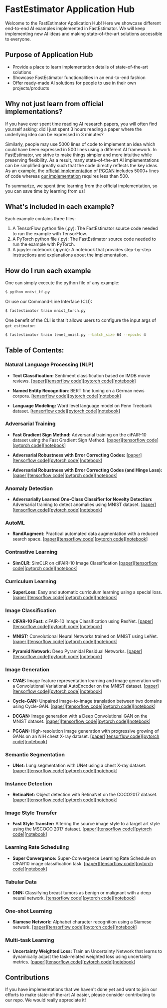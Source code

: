 # FastEstimator Application Hub

Welcome to the FastEstimator Application Hub! Here we showcase different end-to-end AI examples implemented in FastEstimator. We will keep implementing new AI ideas and making state-of-the-art solutions accessible to everyone.

## Purpose of Application Hub

* Provide a place to learn implementation details of state-of-the-art solutions
* Showcase FastEstimator functionalities in an end-to-end fashion
* Offer ready-made AI solutions for people to use in their own projects/products

## Why not just learn from official implementations?

If you have ever spent time reading AI research papers, you will often find yourself asking: did I just spent 3 hours reading a paper where the underlying idea can be expressed in 3 minutes?

Similarly, people may use 5000 lines of code to implement an idea which could have been expressed in 500 lines using a different AI framework. In FastEstimator, we strive to make things simpler and more intuitive while preserving flexibility. As a result, many state-of-the-art AI implementations can be simplified greatly such that the code directly reflects the key ideas. As an example, the [official implementation](https://github.com/tkarras/progressive_growing_of_gans) of [PGGAN](https://arxiv.org/abs/1710.10196) includes 5000+ lines of code whereas [our implementation](https://github.com/fastestimator/fastestimator/blob/master/apphub/image_generation/pggan/pggan_tf.py) requires less than 500.

To summarize, we spent time learning from the official implementation, so you can save time by learning from us!

## What's included in each example?

Each example contains three files:

1. A TensorFlow python file (.py): The FastEstimator source code needed to run the example with TensorFlow.
2. A PyTorch python file (.py): The FastEstimator source code needed to run the example with PyTorch.
3. A jupyter notebook (.ipynb): A notebook that provides step-by-step instructions and explanations about the implementation.

## How do I run each example

One can simply execute the python file of any example:
``` bash
$ python mnist_tf.py
```

Or use our Command-Line Interface (CLI):

``` bash
$ fastestimator train mnist_torch.py
```

One benefit of the CLI is that it allows users to configure the input args of `get_estimator`:

``` bash
$ fastestimator train lenet_mnist.py --batch_size 64 --epochs 4
```

## Table of Contents:
### Natural Language Processing (NLP)
* **Text Classification:** Sentiment classification based on IMDB movie reviews. [[paper](https://www.bioinf.jku.at/publications/older/2604.pdf)][[tensorflow code](https://github.com/fastestimator/fastestimator/blob/master/apphub/NLP/imdb/imdb_tf.py)][[pytorch code](https://github.com/fastestimator/fastestimator/blob/master/apphub/NLP/imdb/imdb_torch.py)][[notebook](https://github.com/fastestimator/fastestimator/blob/master/apphub/NLP/imdb/imdb.ipynb)]

* **Named Entity Recognition**: BERT fine tuning on a German news corpora. [[tensorflow code](https://github.com/fastestimator/fastestimator/blob/master/apphub/NLP/named_entity_recognition/bert_tf.py)][[pytorch code](https://github.com/fastestimator/fastestimator/blob/master/apphub/NLP/named_entity_recognition/bert_torch.py)][[notebook](https://github.com/fastestimator/fastestimator/blob/master/apphub/NLP/named_entity_recognition/bert.ipynb)]

* **Language Modeling:** Word level language model on Penn Treebank dataset. [[tensorflow code](https://github.com/fastestimator/fastestimator/blob/master/apphub/NLP/language_modeling/ptb_tf.py)][[pytorch code](https://github.com/fastestimator/fastestimator/blob/master/apphub/NLP/language_modeling/ptb_torch.py)][[notebook](https://github.com/fastestimator/fastestimator/blob/master/apphub/NLP/language_modeling/ptb.ipynb)]

### Adversarial Training
* **Fast Gradient Sign Method:** Adversarial training on the ciFAIR-10 dataset using the Fast Gradient Sign Method. [[paper](https://arxiv.org/abs/1412.6572)][[tensorflow code](https://github.com/fastestimator/fastestimator/blob/master/apphub/adversarial_training/fgsm/fgsm_tf.py)][[pytorch code](https://github.com/fastestimator/fastestimator/blob/master/apphub/adversarial_training/fgsm/fgsm_torch.py)][[notebook](https://github.com/fastestimator/fastestimator/blob/master/apphub/adversarial_training/fgsm/fgsm.ipynb)]

* **Adversarial Robustness with Error Correcting Codes:** [[paper](https://papers.nips.cc/paper/9070-error-correcting-output-codes-improve-probability-estimation-and-adversarial-robustness-of-deep-neural-networks.pdf)][[tensorflow code](https://github.com/fastestimator/fastestimator/blob/master/apphub/adversarial_training/ecc/ecc_tf.py)][[pytorch code](https://github.com/fastestimator/fastestimator/blob/master/apphub/adversarial_training/ecc/ecc_torch.py)][[notebook](https://github.com/fastestimator/fastestimator/blob/master/apphub/adversarial_training/ecc/ecc.ipynb)]

* **Adversarial Robustness with Error Correcting Codes (and Hinge Loss):** [[paper](https://papers.nips.cc/paper/9070-error-correcting-output-codes-improve-probability-estimation-and-adversarial-robustness-of-deep-neural-networks.pdf)][[tensorflow code](https://github.com/fastestimator/fastestimator/blob/master/apphub/adversarial_training/ecc_hinge/ecc_hinge_tf.py)][[pytorch code](https://github.com/fastestimator/fastestimator/blob/master/apphub/adversarial_training/ecc_hinge/ecc_hinge_torch.py)][[notebook](https://github.com/fastestimator/fastestimator/blob/master/apphub/adversarial_training/ecc_hinge/ecc_hinge.ipynb)]

### Anomaly Detection
* **Adversarially Learned One-Class Classifier for Novelty Detection:** Adversarial training to detect anomalies using MNIST dataset. [[paper](https://arxiv.org/pdf/1802.09088v2.pdf)][[tensorflow code](https://github.com/fastestimator/fastestimator/blob/master/apphub/anomaly_detection/alocc/alocc_tf.py)][[pytorch code](https://github.com/fastestimator/fastestimator/blob/master/apphub/anomaly_detection/alocc/alocc_torch.py)][[notebook](https://github.com/fastestimator/fastestimator/blob/master/apphub/anomaly_detection/alocc/alocc.ipynb)]

### AutoML
* **RandAugment**: Practical automated data augmentation with a reduced search space. [[paper](https://arxiv.org/abs/1909.13719)][[tensorflow code](https://github.com/fastestimator/fastestimator/blob/master/apphub/automl/rand_augment/rand_augment_tf.py)][[pytorch code](https://github.com/fastestimator/fastestimator/blob/master/apphub/automl/rand_augment/rand_augment_torch.py)][[notebook](https://github.com/fastestimator/fastestimator/blob/master/apphub/automl/rand_augment/rand_augment.ipynb)]

### Contrastive Learning
* **SimCLR**:  SimCLR on ciFAIR-10 Image Classification [[paper](https://arxiv.org/pdf/2002.05709.pdf)][[tensorflow code](https://github.com/fastestimator/fastestimator/blob/master/apphub/contrastive_learning/simclr/simclr_tf.py)][[pytorch code](https://github.com/fastestimator/fastestimator/blob/master/apphub/contrastive_learning/simclr/simclr_torch.py)][[notebook](https://github.com/fastestimator/fastestimator/blob/master/apphub/contrastive_learning/simclr/simclr.ipynb)]

### Curriculum Learning
* **SuperLoss**: Easy and automatic curriculum learning using a special loss. [[paper](https://papers.nips.cc/paper/2020/file/2cfa8f9e50e0f510ede9d12338a5f564-Paper.pdf)][[tensorflow code](https://github.com/fastestimator/fastestimator/blob/master/apphub/curriculum_learning/superloss/superloss_tf.py)][[pytorch code](https://github.com/fastestimator/fastestimator/blob/master/apphub/curriculum_learning/superloss/superloss_torch.py)][[notebook](https://github.com/fastestimator/fastestimator/blob/master/apphub/curriculum_learning/superloss/superloss.ipynb)]

### Image Classification
* **CIFAR-10 Fast:** ciFAIR-10 Image Classification using ResNet. [[paper](https://arxiv.org/abs/1608.06993)][[tensorflow code](https://github.com/fastestimator/fastestimator/blob/master/apphub/image_classification/cifar10_fast/cifar10_fast_tf.py)][[pytorch code](https://github.com/fastestimator/fastestimator/blob/master/apphub/image_classification/cifar10_fast/cifar10_fast_torch.py)][[notebook](https://github.com/fastestimator/fastestimator/blob/master/apphub/image_classification/cifar10_fast/cifar10_fast.ipynb)]

* **MNIST:** Convolutional Neural Networks trained on MNIST using LeNet. [[paper](http://yann.lecun.com/exdb/publis/pdf/lecun-01a.pdf)][[tensorflow code](https://github.com/fastestimator/fastestimator/blob/master/apphub/image_classification/mnist/mnist_tf.py)][[pytorch code](https://github.com/fastestimator/fastestimator/blob/master/apphub/image_classification/mnist/mnist_torch.py)][[notebook](https://github.com/fastestimator/fastestimator/blob/master/apphub/image_classification/mnist/mnist.ipynb)]

* **Pyramid Network:** Deep Pyramidal Residual Networks. [[paper](https://arxiv.org/abs/1610.02915)][[tensorflow code](https://github.com/fastestimator/fastestimator/blob/master/apphub/image_classification/pyramidnet/pyramidnet_tf.py)][[pytorch code](https://github.com/fastestimator/fastestimator/blob/master/apphub/image_classification/pyramidnet/pyramidnet_torch.py)][[notebook](https://github.com/fastestimator/fastestimator/blob/master/apphub/image_classification/pyramidnet/pyramidnet.ipynb)]

### Image Generation
* **CVAE:** Image feature representation learning and image generation with a Convolutional Variational AutoEncoder on the MNIST dataset. [[paper](https://arxiv.org/abs/1312.6114)][[tensorflow code](https://github.com/fastestimator/fastestimator/blob/master/apphub/image_generation/cvae/cvae_tf.py)][[pytorch code](https://github.com/fastestimator/fastestimator/blob/master/apphub/image_generation/cvae/cvae_torch.py)][[notebook](https://github.com/fastestimator/fastestimator/blob/master/apphub/image_generation/cvae/cvae.ipynb)]

* **Cycle-GAN:** Unpaired image-to-image translation between two domains using Cycle-GAN. [[paper](https://arxiv.org/abs/1703.10593)][[tensorflow code](https://github.com/fastestimator/fastestimator/blob/master/apphub/image_generation/cyclegan/cyclegan_tf.py)][[pytorch code](https://github.com/fastestimator/fastestimator/blob/master/apphub/image_generation/cyclegan/cyclegan_torch.py)][[notebook](https://github.com/fastestimator/fastestimator/blob/master/apphub/image_generation/cyclegan/cyclegan.ipynb)]

* **DCGAN:** Image generation with a Deep Convolutional GAN on the MNIST dataset. [[paper](https://arxiv.org/abs/1511.06434)][[tensorflow code](https://github.com/fastestimator/fastestimator/blob/master/apphub/image_generation/dcgan/dcgan_tf.py)][[pytorch code](https://github.com/fastestimator/fastestimator/blob/master/apphub/image_generation/dcgan/dcgan_torch.py)][[notebook](https://github.com/fastestimator/fastestimator/blob/master/apphub/image_generation/dcgan/dcgan.ipynb)]

* **PGGAN:** High-resolution image generation with progressive growing of GANs on an NIH chest X-ray dataset. [[paper](https://arxiv.org/abs/1710.10196)][[tensorflow code](https://github.com/fastestimator/fastestimator/blob/master/apphub/image_generation/pggan/pggan_tf.py)][[pytorch code](https://github.com/fastestimator/fastestimator/blob/master/apphub/image_generation/pggan/pggan_torch.py)][[notebook](https://github.com/fastestimator/fastestimator/blob/master/apphub/image_generation/pggan/pggan.ipynb)]

### Semantic Segmentation
* **UNet:** Lung segmentation with UNet using a chest X-ray dataset. [[paper](https://arxiv.org/abs/1505.04597)][[tensorflow code](https://github.com/fastestimator/fastestimator/blob/master/apphub/semantic_segmentation/unet/unet_tf.py)][[pytorch code](https://github.com/fastestimator/fastestimator/blob/master/apphub/semantic_segmentation/unet/unet_torch.py)][[notebook](https://github.com/fastestimator/fastestimator/blob/master/apphub/semantic_segmentation/unet/unet.ipynb)]

### Instance Detection
* **RetinaNet:** Object detection with RetinaNet on the COCO2017 dataset. [[paper](https://arxiv.org/abs/1708.02002)][[tensorflow code](https://github.com/fastestimator/fastestimator/blob/master/apphub/instance_detection/retinanet/retinanet_tf.py)][[pytorch code](https://github.com/fastestimator/fastestimator/blob/master/apphub/instance_detection/retinanet/retinanet_torch.py)][[notebook](https://github.com/fastestimator/fastestimator/blob/master/apphub/instance_detection/retinanet/retinanet.ipynb)]

### Image Style Transfer
* **Fast Style Transfer:** Altering the source image style to a target art style using the MSCOCO 2017 dataset. [[paper](https://cs.stanford.edu/people/jcjohns/papers/eccv16/JohnsonECCV16.pdf)][[tensorflow code](https://github.com/fastestimator/fastestimator/blob/master/apphub/style_transfer/fst_coco/fst_tf.py)][[pytorch code](https://github.com/fastestimator/fastestimator/blob/master/apphub/style_transfer/fst_coco/fst_torch.py)][[notebook](https://github.com/fastestimator/fastestimator/blob/master/apphub/style_transfer/fst_coco/fst.ipynb)]

### Learning Rate Scheduling
* **Super Convergence:** Super-Convergence Learning Rate Schedule on CIFAR10 image classification task. [[paper](https://arxiv.org/pdf/1708.07120.pdf)][[tensorflow code](https://github.com/fastestimator/fastestimator/blob/master/apphub/lr_controller/super_convergence/super_convergence_tf.py)][[pytorch code](https://github.com/fastestimator/fastestimator/blob/master/apphub/lr_controller/super_convergence/super_convergence_torch.py)][[notebook](https://github.com/fastestimator/fastestimator/blob/master/apphub/lr_controller/super_convergence/super_convergence.ipynb)]

### Tabular Data
* **DNN:** Classifying breast tumors as benign or malignant with a deep neural network. [[tensorflow code](https://github.com/fastestimator/fastestimator/blob/master/apphub/tabular/dnn/dnn_tf.py)][[pytorch code](https://github.com/fastestimator/fastestimator/blob/master/apphub/tabular/dnn/dnn_torch.py)][[notebook](https://github.com/fastestimator/fastestimator/blob/master/apphub/tabular/dnn/dnn.ipynb)]

### One-shot Learning
* **Siamese Network:** Alphabet character recognition using a Siamese network. [[paper](https://www.cs.cmu.edu/~rsalakhu/papers/oneshot1.pdf)][[tensorflow code](https://github.com/fastestimator/fastestimator/blob/master/apphub/one_shot_learning/siamese_tf.py)][[pytorch code](https://github.com/fastestimator/fastestimator/blob/master/apphub/one_shot_learning/siamese_torch.py)][[notebook](https://github.com/fastestimator/fastestimator/blob/master/apphub/one_shot_learning/siamese.ipynb)]

### Multi-task Learning
* **Uncertainty Weighted Loss:** Train an Uncertainty Network that learns to dynamically adjust the task-related weighted loss using uncertainty metrics. [[paper](https://arxiv.org/abs/1705.07115)][[tensorflow code](https://github.com/fastestimator/fastestimator/blob/master/apphub/multi_task_learning/uncertainty_weighted_loss/uncertainty_loss_tf.py)][[pytorch code](https://github.com/fastestimator/fastestimator/blob/master/apphub/multi_task_learning/uncertainty_weighted_loss/uncertainty_loss_torch.py)][[notebook](https://github.com/fastestimator/fastestimator/blob/master/apphub/multi_task_learning/uncertainty_weighted_loss/uncertainty_loss.ipynb)]

## Contributions
If you have implementations that we haven't done yet and want to join our efforts to make state-of-the-art AI easier, please consider contributing to our repo. We would really appreciate it!
